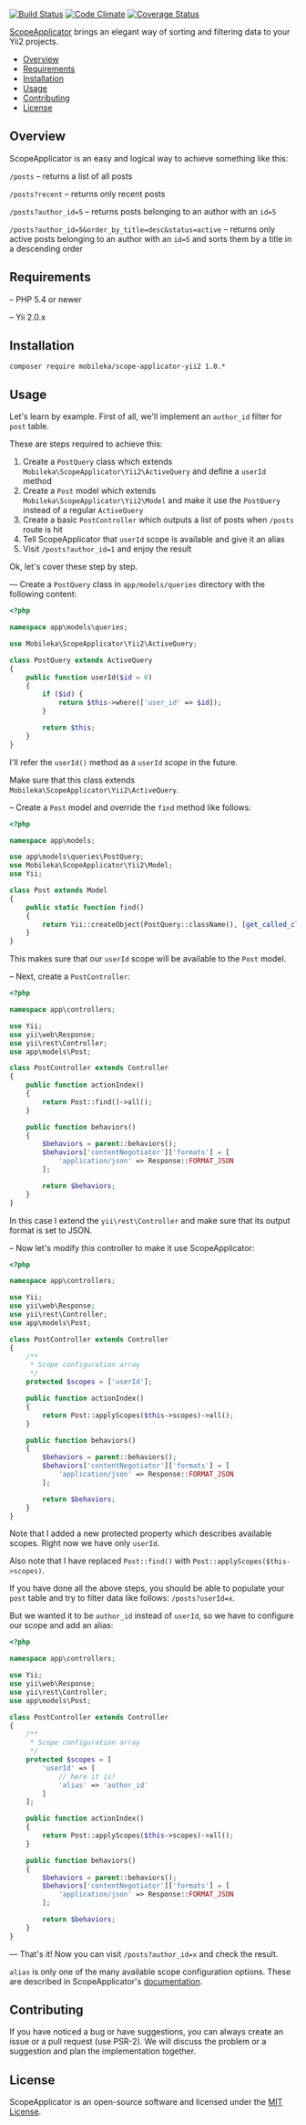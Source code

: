 [![Build Status](https://travis-ci.org/mobileka/scope-applicator-yii2.svg)](https://travis-ci.org/mobileka/scope-applicator-yii2)
[![Code Climate](https://codeclimate.com/github/mobileka/scope-applicator-yii2.svg)](https://codeclimate.com/github/mobileka/scope-applicator-yii2)
[![Coverage Status](https://coveralls.io/repos/mobileka/scope-applicator-yii2/badge.svg?branch=master)](https://coveralls.io/r/mobileka/scope-applicator-yii2?branch=master)

[ScopeApplicator](https://github.com/mobileka/scope-applicator) brings an elegant way of sorting and filtering data to your Yii2 projects.

- [Overview](#overview)
- [Requirements](#requirements)
- [Installation](#installation)
- [Usage](#usage)
- [Contributing](#contributing)
- [License](#license)

## Overview

ScopeApplicator is an easy and logical way to achieve something like this:

`/posts` – returns a list of all posts

`/posts?recent` – returns only recent posts

`/posts?author_id=5` – returns posts belonging to an author with an `id=5`

`/posts?author_id=5&order_by_title=desc&status=active` – returns only active posts belonging to an author with an `id=5` and sorts them by a title in a descending order

## Requirements

– PHP 5.4 or newer

– Yii 2.0.x

## Installation

`composer require mobileka/scope-applicator-yii2 1.0.*`

## Usage

Let's learn by example. First of all, we'll implement an `author_id` filter for `post` table.

These are steps required to achieve this:

1. Create a `PostQuery` class which extends `Mobileka\ScopeApplicator\Yii2\ActiveQuery` and define a `userId` method
2. Create a `Post` model which extends `Mobileka\ScopeApplicator\Yii2\Model` and make it use the `PostQuery` instead of a regular `ActiveQuery`
3. Create a basic `PostController` which outputs a list of posts when `/posts` route is hit
4. Tell ScopeApplicator that `userId` scope is available and give it an alias
5. Visit `/posts?author_id=1` and enjoy the result

Ok, let's cover these step by step.

— Create a `PostQuery` class in `app/models/queries` directory with the following content:

```php
<?php

namespace app\models\queries;

use Mobileka\ScopeApplicator\Yii2\ActiveQuery;

class PostQuery extends ActiveQuery
{
    public function userId($id = 0)
    {
        if ($id) {
            return $this->where(['user_id' => $id]);
        }

        return $this;
    }
}

```

I'll refer the `userId()` method as a `userId` *scope* in the future.

Make sure that this class extends `Mobileka\ScopeApplicator\Yii2\ActiveQuery`.

– Create a `Post` model and override the `find` method like follows:

```php
<?php

namespace app\models;

use app\models\queries\PostQuery;
use Mobileka\ScopeApplicator\Yii2\Model;
use Yii;

class Post extends Model
{
    public static function find()
    {
        return Yii::createObject(PostQuery::className(), [get_called_class()]);
    }
}

```

This makes sure that our `userId` scope will be available to the `Post` model.

– Next, create a `PostController`:

```php
<?php

namespace app\controllers;

use Yii;
use yii\web\Response;
use yii\rest\Controller;
use app\models\Post;

class PostController extends Controller
{
    public function actionIndex()
    {
        return Post::find()->all();
    }

    public function behaviors()
    {
        $behaviors = parent::behaviors();
        $behaviors['contentNegotiator']['formats'] = [
            'application/json' => Response::FORMAT_JSON
        ];

        return $behaviors;
    }
}
```

In this case I extend the `yii\rest\Controller` and make sure that its output format is set to JSON.

– Now let's modify this controller to make it use ScopeApplicator:

```php
<?php

namespace app\controllers;

use Yii;
use yii\web\Response;
use yii\rest\Controller;
use app\models\Post;

class PostController extends Controller
{
    /**
     * Scope configuration array
     */
    protected $scopes = ['userId'];

    public function actionIndex()
    {
        return Post::applyScopes($this->scopes)->all();
    }

    public function behaviors()
    {
        $behaviors = parent::behaviors();
        $behaviors['contentNegotiator']['formats'] = [
            'application/json' => Response::FORMAT_JSON
        ];

        return $behaviors;
    }
}

```

Note that I added a new protected property which describes available scopes. Right now we have only `userId`.

Also note that I have replaced `Post::find()` with `Post::applyScopes($this->scopes)`.

If you have done all the above steps, you should be able to populate your `post` table and try to filter data like follows:
`/posts?userId=x`.

But we wanted it to be `author_id` instead of `userId`, so we have to configure our scope and add an alias:

```php
<?php

namespace app\controllers;

use Yii;
use yii\web\Response;
use yii\rest\Controller;
use app\models\Post;

class PostController extends Controller
{
    /**
     * Scope configuration array
     */
    protected $scopes = [
        'userId' => [
            // here it is!
            'alias' => 'author_id'
        ]
    ];

    public function actionIndex()
    {
        return Post::applyScopes($this->scopes)->all();
    }

    public function behaviors()
    {
        $behaviors = parent::behaviors();
        $behaviors['contentNegotiator']['formats'] = [
            'application/json' => Response::FORMAT_JSON
        ];

        return $behaviors;
    }
}
```

— That's it! Now you can visit `/posts?author_id=x` and check the result.

`alias` is only one of the many available scope configuration options. These are described in ScopeApplicator's [documentation](https://github.com/mobileka/scope-applicator#configuration-options).

## Contributing

If you have noticed a bug or have suggestions, you can always create an issue or a pull request (use PSR-2). We will discuss the problem or a suggestion and plan the implementation together.

## License

ScopeApplicator is an open-source software and licensed under the [MIT License](https://github.com/mobileka/scope-applicator-yii2/blob/master/license).
